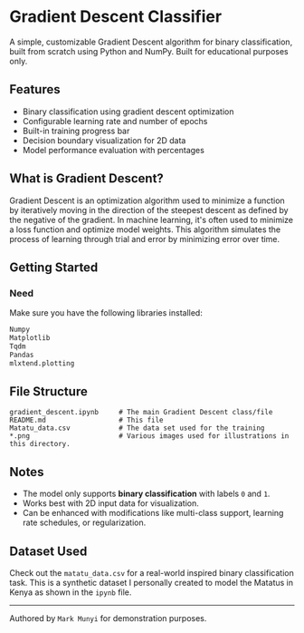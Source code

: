 # Gradient Descent Classifier

A simple, customizable Gradient Descent algorithm for binary classification, built from scratch using Python and NumPy. Built for educational purposes only.

## Features
- Binary classification using gradient descent optimization
- Configurable learning rate and number of epochs
- Built-in training progress bar
- Decision boundary visualization for 2D data
- Model performance evaluation with percentages

## What is Gradient Descent?
Gradient Descent is an optimization algorithm used to minimize a function by iteratively moving in the direction of the steepest descent as defined by the negative of the gradient. In machine learning, it's often used to minimize a loss function and optimize model weights. This algorithm simulates the process of learning through trial and error by minimizing error over time.

## Getting Started

### Need
Make sure you have the following libraries installed:
```bash
Numpy
Matplotlib
Tqdm
Pandas
mlxtend.plotting
```

## File Structure
```
gradient_descent.ipynb     # The main Gradient Descent class/file
README.md                  # This file
Matatu_data.csv            # The data set used for the training
*.png                      # Various images used for illustrations in this directory.
```

## Notes
- The model only supports **binary classification** with labels `0` and `1`.
- Works best with 2D input data for visualization.
- Can be enhanced with modifications like multi-class support, learning rate schedules, or regularization.

## Dataset Used
Check out the `matatu_data.csv` for a real-world inspired binary classification task. This is a synthetic dataset I personally created to model the Matatus in Kenya as shown in the `ipynb` file.

---
Authored by `Mark Munyi` for demonstration purposes.


